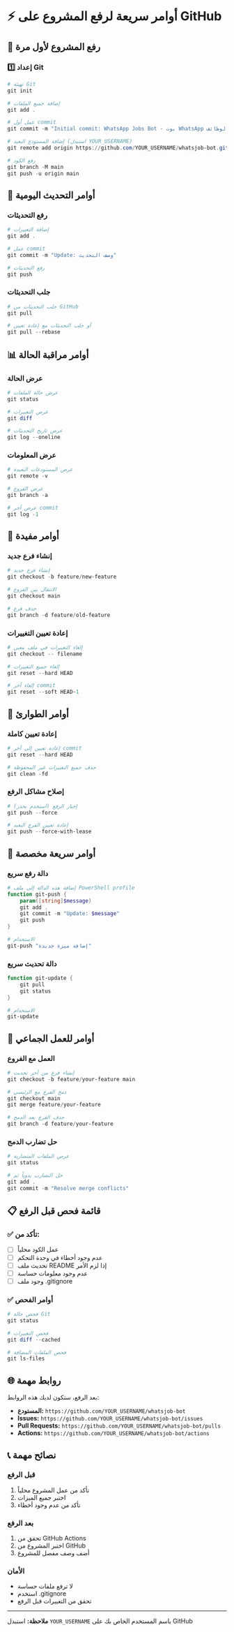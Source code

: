# ⚡ أوامر سريعة لرفع المشروع على GitHub

## 🚀 رفع المشروع لأول مرة

### 1️⃣ إعداد Git
```powershell
# تهيئة Git
git init

# إضافة جميع الملفات
git add .

# عمل أول commit
git commit -m "Initial commit: WhatsApp Jobs Bot - بوت WhatsApp لإدارة الوظائف"

# إضافة المستودع البعيد (استبدل YOUR_USERNAME)
git remote add origin https://github.com/YOUR_USERNAME/whatsjob-bot.git

# رفع الكود
git branch -M main
git push -u origin main
```

## 🔄 أوامر التحديث اليومية

### رفع التحديثات
```powershell
# إضافة التغييرات
git add .

# عمل commit
git commit -m "Update: وصف التحديث"

# رفع التحديثات
git push
```

### جلب التحديثات
```powershell
# جلب التحديثات من GitHub
git pull

# أو جلب التحديثات مع إعادة تعيين
git pull --rebase
```

## 📊 أوامر مراقبة الحالة

### عرض الحالة
```powershell
# عرض حالة الملفات
git status

# عرض التغييرات
git diff

# عرض تاريخ التحديثات
git log --oneline
```

### عرض المعلومات
```powershell
# عرض المستودعات البعيدة
git remote -v

# عرض الفروع
git branch -a

# عرض آخر commit
git log -1
```

## 🔧 أوامر مفيدة

### إنشاء فرع جديد
```powershell
# إنشاء فرع جديد
git checkout -b feature/new-feature

# الانتقال بين الفروع
git checkout main

# حذف فرع
git branch -d feature/old-feature
```

### إعادة تعيين التغييرات
```powershell
# إلغاء التغييرات في ملف معين
git checkout -- filename

# إلغاء جميع التغييرات
git reset --hard HEAD

# إلغاء آخر commit
git reset --soft HEAD~1
```

## 🚨 أوامر الطوارئ

### إعادة تعيين كاملة
```powershell
# إعادة تعيين إلى آخر commit
git reset --hard HEAD

# حذف جميع التغييرات غير المحفوظة
git clean -fd
```

### إصلاح مشاكل الرفع
```powershell
# إجبار الرفع (استخدم بحذر)
git push --force

# إعادة تعيين الفرع البعيد
git push --force-with-lease
```

## 📝 أوامر سريعة مخصصة

### دالة رفع سريع
```powershell
# إضافة هذه الدالة إلى ملف PowerShell profile
function git-push {
    param([string]$message)
    git add .
    git commit -m "Update: $message"
    git push
}

# الاستخدام
git-push "إضافة ميزة جديدة"
```

### دالة تحديث سريع
```powershell
function git-update {
    git pull
    git status
}

# الاستخدام
git-update
```

## 🎯 أوامر للعمل الجماعي

### العمل مع الفروع
```powershell
# إنشاء فرع من آخر تحديث
git checkout -b feature/your-feature main

# دمج الفرع مع الرئيسي
git checkout main
git merge feature/your-feature

# حذف الفرع بعد الدمج
git branch -d feature/your-feature
```

### حل تضارب الدمج
```powershell
# عرض الملفات المتضاربة
git status

# حل التضارب يدوياً ثم
git add .
git commit -m "Resolve merge conflicts"
```

## 📋 قائمة فحص قبل الرفع

### ✅ تأكد من:
- [ ] عمل الكود محلياً
- [ ] عدم وجود أخطاء في وحدة التحكم
- [ ] تحديث ملف README إذا لزم الأمر
- [ ] عدم وجود معلومات حساسة
- [ ] وجود ملف .gitignore

### ✅ أوامر الفحص
```powershell
# فحص حالة Git
git status

# فحص التغييرات
git diff --cached

# فحص الملفات المضافة
git ls-files
```

## 🌐 روابط مهمة

بعد الرفع، ستكون لديك هذه الروابط:

- **المستودع:** `https://github.com/YOUR_USERNAME/whatsjob-bot`
- **Issues:** `https://github.com/YOUR_USERNAME/whatsjob-bot/issues`
- **Pull Requests:** `https://github.com/YOUR_USERNAME/whatsjob-bot/pulls`
- **Actions:** `https://github.com/YOUR_USERNAME/whatsjob-bot/actions`

## 📞 نصائح مهمة

### قبل الرفع
1. تأكد من عمل المشروع محلياً
2. اختبر جميع الميزات
3. تأكد من عدم وجود أخطاء

### بعد الرفع
1. تحقق من GitHub Actions
2. اختبر المشروع من GitHub
3. أضف وصف مفصل للمشروع

### الأمان
- لا ترفع ملفات حساسة
- استخدم .gitignore
- تحقق من التغييرات قبل الرفع

---

**ملاحظة:** استبدل `YOUR_USERNAME` باسم المستخدم الخاص بك على GitHub
